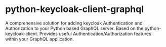 # python-keycloak-client-graphql
A comprehensive solution for adding keycloak Authentication and Authorization to your Python based GraphQL server.  Based on the python-keycloak-client. Provides useful Authentication/Authorization features within your GraphQL application.
